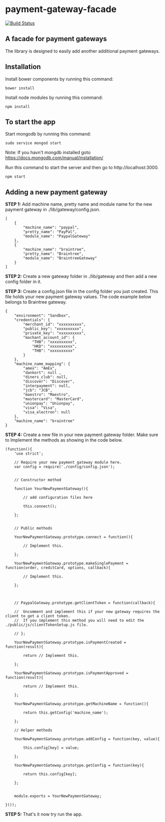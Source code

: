 # payment-gateway-facade
[![Build Status](https://travis-ci.org/mak1986/payment-gateway-facade.svg?branch=master)](https://travis-ci.org/mak1986/payment-gateway-facade)
## A facade for payment gateways ##

The library is designed to easily add another additional payment gateways.

## Installation ##

Install bower components by running this command:
```
bower install
```

Install node modules by running this command:
```
npm install
```

## To start the app ##

Start mongodb by running this command:
```
sudo service mongod start
```
Note: If you havn't mongdb installed goto https://docs.mongodb.com/manual/installation/

Run this command to start the server and then go to http://localhost:3000.
```
npm start
```



## Adding a new payment gateway ##

__STEP 1:__ Add machine name, pretty name and module name for the new payment gateway in ./lib/gateway/config.json.

```
[
	{ 
		"machine_name": "paypal", 
		"pretty_name": "PayPal",
		"module_name": "PaypalGateway"
	},
	{
		"machine_name": "braintree", 
		"pretty_name": "Braintree",
		"module_name": "BraintreeGateway"
	}
]
```

__STEP 2:__ Create a new gateway folder in ./lib/gateway and then add a new config folder in it.

__STEP 3:__ Create a config.json file in the config folder you just created. This file holds your new payment gateway values. The code example below belongs to Braintree gateway.

```
{
	"environment": "Sandbox",
	"credentials": {
		"merchant_id": "xxxxxxxxxx",
		"public_key": "xxxxxxxxxx",
		"private_key": "xxxxxxxxxx",
		"machant_account_id": {
			"THB": "xxxxxxxxxx",
			"HKD": "xxxxxxxxxx",
			"THB": "xxxxxxxxxx"
		}
	},
	"machine_name_mapping": {
		"amex": "AmEx",
		"dankort": null ,
		"diners_club": null,
		"discover": "Discover",
		"interpayment": null,
		"jcb": "JCB",
		"maestro": "Maestro",
		"mastercard": "MasterCard",
		"unionpay": "Unionpay",
		"visa": "Visa",
		"visa_electron": null 
	},
	"machine_name": "braintree"
}
```

__STEP 4:__ Create a new file in your new payment gateway folder. Make sure to Implement the methods as showing in the code below.

```
(function(){
	'use strict';

	// Require your new payment gateway module here.
	var config = require('./config/config.json');

	
	// Constructor method
	
	function YourNewPaymentGateway(){

		// add configuration files here

		this.connect();

	};

	
	// Public methods

	YourNewPaymentGateway.prototype.connect = function(){
		
		// Implement this.

	};

	YourNewPaymentGateway.prototype.makeSinglePayment = function(order, creditCard, options, callback){
		
		// Implement this.

	};



	// PaypalGateway.prototype.getClientToken = function(callback){

	//	Uncomment and implement this if your new gateway requires the client to get a client token. 
	//	If you implement this method you will need to edit the  ./public/js/clientTokenSetup.js file.
	
	// };

	YourNewPaymentGateway.prototype.isPaymentCreated = function(result){

		return // Implement this.
	
	};

	YourNewPaymentGateway.prototype.isPaymentApproved = function(result){

		return // Implement this.
	
	};

	YourNewPaymentGateway.prototype.getMachineName = function(){

		return this.getConfig('machine_name');

	};

	// Helper methods

	YourNewPaymentGateway.prototype.addConfig = function(key, value){

		this.config[key] = value;
	
	};

	YourNewPaymentGateway.prototype.getConfig = function(key){

		return this.config[key];

	};


	module.exports = YourNewPaymentGateway;

}());
```
__STEP 5:__ That's it now try run the app.
